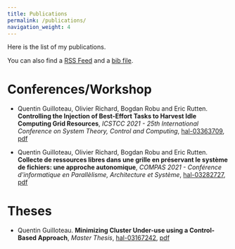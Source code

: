 ```yaml
---
title: Publications
permalink: /publications/
navigation_weight: 4
---
```


Here is the list of my publications.

You can also find a [RSS Feed](https://api.archives-ouvertes.fr/search/?wt=rss&q=authIdHal_s%3A%28quentin-guilloteau%29) and a [bib file](https://api.archives-ouvertes.fr/search/?wt=bibtex&q=authIdHal_s%3A%28quentin-guilloteau%29).

# Conferences/Workshop

- Quentin Guilloteau, Olivier Richard, Bogdan Robu and Eric Rutten. **Controlling the Injection of Best-Effort Tasks to Harvest Idle Computing Grid Resources**, *ICSTCC 2021 - 25th International Conference on System Theory, Control and Computing*, [hal-03363709](https://hal.inria.fr/hal-03363709/), [pdf](https://hal.inria.fr/hal-03363709/file/ICSTCC_2021.pdf)

- Quentin Guilloteau, Olivier Richard, Bogdan Robu and Eric Rutten. **Collecte de ressources libres dans une grille en préservant le système de fichiers: une approche autonomique**, *COMPAS 2021 - Conférence d'informatique en Parallèlisme, Architecture et Système*, [hal-03282727](https://hal.inria.fr/hal-03282727/), [pdf](https://hal.inria.fr/hal-03282727/file/COMPAS21_Guilloteau_collecte_ressources_libres_approche_autonomique.pdf)

# Theses

- Quentin Guilloteau. **Minimizing Cluster Under-use using a Control-Based Approach**, *Master Thesis*, [hal-03167242](https://hal.archives-ouvertes.fr/hal-03167242/), [pdf](https://hal.archives-ouvertes.fr/hal-03167242/file/M2_report_Quentin_Guilloteau.pdf)
